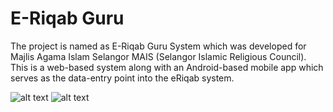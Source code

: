 # E-Riqab Guru

The project is named as E-Riqab Guru System which was developed for Majlis
Agama Islam Selangor MAIS (Selangor Islamic Religious Council). This is a web-based system
along with an Android-based mobile app which serves as the data-entry point into the eRiqab
system.

![alt text](https://github.com/fazeel123/ERiqabGuru/blob/master/guru_1.PNG)
![alt text](https://github.com/fazeel123/ERiqabGuru/blob/master/guru_2.PNG)
